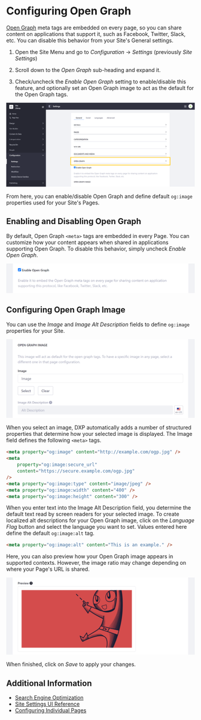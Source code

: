 # Configuring Open Graph

[Open Graph](https://ogp.me/) meta tags are embedded on every page, so you can share content on applications that support it, such as Facebook, Twitter, Slack, etc. You can disable this behavior from your Site's General settings.

<!-- It'd be great to have a screenshot here of the practical application of this feature. -->

1. Open the Site Menu and go to _Configuration_ &rarr; _Settings_ (previously _Site Settings_)

1. Scroll down to the _Open Graph_ sub-heading and expand it.

1. Check/uncheck the _Enable Open Graph_ setting to enable/disable this feature, and optionally set an Open Graph image to act as the default for the Open Graph tags.

![Configure Site-wide Open Graph settings in the General tab of your Site's settings.](./configuring-open-graph/images/01.png)

From here, you can enable/disable Open Graph and define default `og:image` properties used for your Site's Pages.

## Enabling and Disabling Open Graph

By default, Open Graph `<meta>` tags are embedded in every Page. You can customize how your content appears when shared in applications supporting Open Graph. To disable this behavior, simply uncheck _Enable Open Graph_.

![Enable or disable embedded Open Graph tags in your Site's Pages.](./configuring-open-graph/images/02.png)

## Configuring Open Graph Image

You can use the _Image_ and _Image Alt Description_ fields to define `og:image` properties for your Site.

![Define the default og:image and og:image:alt properties used for your Site.](./configuring-open-graph/images/03.png)

When you select an image, DXP automatically adds a number of structured properties that determine how your selected image is displayed. The Image field defines the following `<meta>` tags.

```html
<meta property="og:image" content="http://example.com/ogp.jpg" />
<meta
	property="og:image:secure_url"
	content="https://secure.example.com/ogp.jpg"
/>
<meta property="og:image:type" content="image/jpeg" />
<meta property="og:image:width" content="400" />
<meta property="og:image:height" content="300" />
```

When you enter text into the Image Alt Description field, you determine the default text read by screen readers for your selected image. To create localized alt descriptions for your Open Graph image, click on the _Language Flag_ button and select the language you want to set. Values entered here define the default `og:image:alt` tag.

```html
<meta property="og:image:alt" content="This is an example." />
```

Here, you can also preview how your Open Graph image appears in supported contexts. However, the image ratio may change depending on where your Page's URL is shared.

![Preview your default Open Graph configuration.](./configuring-open-graph/images/05.png)

When finished, click on _Save_ to apply your changes.

## Additional Information

-   [Search Engine Optimization](./../optimizing_sites.html#search-engine-optimization)
-   [Site Settings UI Reference](./site-settings-ui-reference.md)
-   [Configuring Individual Pages](./../creating-pages/page-settings/configuring-individual-pages.md)

